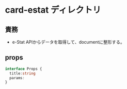 # card-estat ディレクトリ

## 責務

- e-Stat APIからデータを取得して、documentに整形する。

## props

```ts
interface Props {
  title:string
  params:
}
```